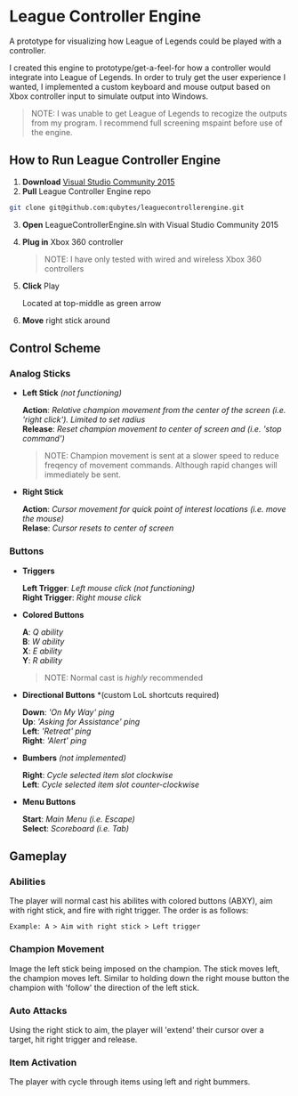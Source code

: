 # League Controller Engine #

A prototype for visualizing how League of Legends could be played with a controller.

I created this engine to prototype/get-a-feel-for how a controller would integrate into League of Legends. In order to truly get the user experience I wanted, I implemented a custom keyboard and mouse output based on Xbox controller input to simulate output into Windows.

> NOTE: I was unable to get League of Legends to recogize the outputs from my program. I recommend full screening mspaint before use of the engine.

## How to Run League Controller Engine ##

1. **Download** [Visual Studio Community 2015](https://www.visualstudio.com/vs/community/)
2. **Pull** League Controller Engine repo

```bash
git clone git@github.com:qubytes/leaguecontrollerengine.git
```

3. **Open** LeagueControllerEngine.sln with Visual Studio Community 2015
4. **Plug in** Xbox 360 controller

   > NOTE: I have only tested with wired and wireless Xbox 360 controllers

5. **Click** Play

   Located at top-middle as green arrow
   
6. **Move** right stick around

## Control Scheme ##

### Analog Sticks ###

* **Left Stick** *(not functioning)*

  **Action**: *Relative champion movement from the center of the screen (i.e. 'right click'). Limited to set radius*  
  **Release**: *Reset champion movement to center of screen and (i.e. 'stop command')*
  > NOTE: Champion movement is sent at a slower speed to reduce freqency of movement commands. 
  >       Although rapid changes will immediately be sent.
  
* **Right Stick**

  **Action**: *Cursor movement for quick point of interest locations (i.e. move the mouse)*  
  **Relase**: *Cursor resets to center of screen*
  
### Buttons ###

* **Triggers**

  **Left Trigger**: *Left mouse click (not functioning)*  
  **Right Trigger**: *Right mouse click*
  
* **Colored Buttons**

  **A**: *Q ability*  
  **B**: *W ability*  
  **X**: *E ability*  
  **Y**: *R ability*  
  > NOTE: Normal cast is *highly* recommended
  
* **Directional Buttons** *(custom LoL shortcuts required)

  **Down**: *'On My Way' ping*  
  **Up**: *'Asking for Assistance' ping*  
  **Left**: *'Retreat' ping*  
  **Right**: *'Alert' ping*  
  
* **Bumbers** *(not implemented)*

  **Right**: *Cycle selected item slot clockwise*  
  **Left**: *Cycle selected item slot counter-clockwise*
  
* **Menu Buttons**

  **Start**: *Main Menu (i.e. Escape)*  
  **Select**: *Scoreboard (i.e. Tab)*

## Gameplay ##

### Abilities ###

The player will normal cast his abilites with colored buttons (ABXY), aim with right stick, and fire with right trigger. The order is as follows:
```
Example: A > Aim with right stick > Left trigger
```

### Champion Movement ###
 
Image the left stick being imposed on the champion. The stick moves left, the champion moves left. Similar to holding down the right mouse button the champion with 'follow' the direction of the left stick.
    
### Auto Attacks ###
 
Using the right stick to aim, the player will 'extend' their cursor over a target, hit right trigger and release.

### Item Activation ###

The player with cycle through items using left and right bummers.

